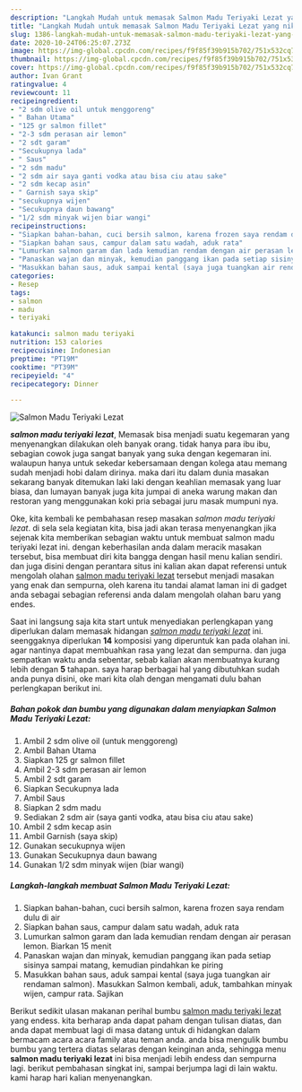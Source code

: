 ```yaml
---
description: "Langkah Mudah untuk memasak Salmon Madu Teriyaki Lezat yang nikmat"
title: "Langkah Mudah untuk memasak Salmon Madu Teriyaki Lezat yang nikmat"
slug: 1386-langkah-mudah-untuk-memasak-salmon-madu-teriyaki-lezat-yang-nikmat
date: 2020-10-24T06:25:07.273Z
image: https://img-global.cpcdn.com/recipes/f9f85f39b915b702/751x532cq70/salmon-madu-teriyaki-lezat-foto-resep-utama.jpg
thumbnail: https://img-global.cpcdn.com/recipes/f9f85f39b915b702/751x532cq70/salmon-madu-teriyaki-lezat-foto-resep-utama.jpg
cover: https://img-global.cpcdn.com/recipes/f9f85f39b915b702/751x532cq70/salmon-madu-teriyaki-lezat-foto-resep-utama.jpg
author: Ivan Grant
ratingvalue: 4
reviewcount: 11
recipeingredient:
- "2 sdm olive oil untuk menggoreng"
- " Bahan Utama"
- "125 gr salmon fillet"
- "2-3 sdm perasan air lemon"
- "2 sdt garam"
- "Secukupnya lada"
- " Saus"
- "2 sdm madu"
- "2 sdm air saya ganti vodka atau bisa ciu atau sake"
- "2 sdm kecap asin"
- " Garnish saya skip"
- "secukupnya wijen"
- "Secukupnya daun bawang"
- "1/2 sdm minyak wijen biar wangi"
recipeinstructions:
- "Siapkan bahan-bahan, cuci bersih salmon, karena frozen saya rendam dulu di air"
- "Siapkan bahan saus, campur dalam satu wadah, aduk rata"
- "Lumurkan salmon garam dan lada kemudian rendam dengan air perasan lemon. Biarkan 15 menit"
- "Panaskan wajan dan minyak, kemudian panggang ikan pada setiap sisinya sampai matang, kemudian pindahkan ke piring"
- "Masukkan bahan saus, aduk sampai kental (saya juga tuangkan air rendaman salmon). Masukkan Salmon kembali, aduk, tambahkan minyak wijen, campur rata. Sajikan"
categories:
- Resep
tags:
- salmon
- madu
- teriyaki

katakunci: salmon madu teriyaki 
nutrition: 153 calories
recipecuisine: Indonesian
preptime: "PT19M"
cooktime: "PT39M"
recipeyield: "4"
recipecategory: Dinner

---
```



![Salmon Madu Teriyaki Lezat](https://img-global.cpcdn.com/recipes/f9f85f39b915b702/751x532cq70/salmon-madu-teriyaki-lezat-foto-resep-utama.jpg)

<b><i>salmon madu teriyaki lezat</i></b>, Memasak bisa menjadi suatu kegemaran yang menyenangkan dilakukan oleh banyak orang. tidak hanya para ibu ibu, sebagian cowok juga sangat banyak yang suka dengan kegemaran ini. walaupun hanya untuk sekedar kebersamaan dengan kolega atau memang sudah menjadi hobi dalam dirinya. maka dari itu dalam dunia masakan sekarang banyak ditemukan laki laki dengan keahlian memasak yang luar biasa, dan lumayan banyak juga kita jumpai di aneka warung makan dan restoran yang menggunakan koki pria sebagai juru masak mumpuni nya.

Oke, kita kembali ke pembahasan resep masakan <i>salmon madu teriyaki lezat</i>. di sela sela kegiatan kita, bisa jadi akan terasa menyenangkan jika sejenak kita memberikan sebagian waktu untuk membuat salmon madu teriyaki lezat ini. dengan keberhasilan anda dalam meracik masakan tersebut, bisa membuat diri kita bangga dengan hasil menu kalian sendiri. dan juga disini dengan perantara situs ini kalian akan dapat referensi untuk mengolah olahan <u>salmon madu teriyaki lezat</u> tersebut menjadi masakan yang enak dan sempurna, oleh karena itu tandai alamat laman ini di gadget anda sebagai sebagian referensi anda dalam mengolah olahan baru yang endes.




Saat ini langsung saja kita start untuk menyediakan perlengkapan yang diperlukan dalam memasak hidangan <u><i>salmon madu teriyaki lezat</i></u> ini. seenggaknya diperlukan <b>14</b> komposisi yang diperuntuk kan pada olahan ini. agar nantinya dapat membuahkan rasa yang lezat dan sempurna. dan juga sempatkan waktu anda sebentar, sebab kalian akan membuatnya kurang lebih dengan <b>5</b> tahapan. saya harap berbagai hal yang dibutuhkan sudah anda punya disini, oke mari kita olah dengan mengamati dulu bahan perlengkapan berikut ini.

<!--inarticleads1-->

##### Bahan pokok dan bumbu yang digunakan dalam menyiapkan Salmon Madu Teriyaki Lezat:

1. Ambil 2 sdm olive oil (untuk menggoreng)
1. Ambil  Bahan Utama
1. Siapkan 125 gr salmon fillet
1. Ambil 2-3 sdm perasan air lemon
1. Ambil 2 sdt garam
1. Siapkan Secukupnya lada
1. Ambil  Saus
1. Siapkan 2 sdm madu
1. Sediakan 2 sdm air (saya ganti vodka, atau bisa ciu atau sake)
1. Ambil 2 sdm kecap asin
1. Ambil  Garnish (saya skip)
1. Gunakan secukupnya wijen
1. Gunakan Secukupnya daun bawang
1. Gunakan 1/2 sdm minyak wijen (biar wangi)




<!--inarticleads2-->

##### Langkah-langkah membuat Salmon Madu Teriyaki Lezat:

1. Siapkan bahan-bahan, cuci bersih salmon, karena frozen saya rendam dulu di air
1. Siapkan bahan saus, campur dalam satu wadah, aduk rata
1. Lumurkan salmon garam dan lada kemudian rendam dengan air perasan lemon. Biarkan 15 menit
1. Panaskan wajan dan minyak, kemudian panggang ikan pada setiap sisinya sampai matang, kemudian pindahkan ke piring
1. Masukkan bahan saus, aduk sampai kental (saya juga tuangkan air rendaman salmon). Masukkan Salmon kembali, aduk, tambahkan minyak wijen, campur rata. Sajikan




Berikut sedikit ulasan makanan perihal bumbu <u>salmon madu teriyaki lezat</u> yang endess. kita berharap anda dapat paham dengan tulisan diatas, dan anda dapat membuat lagi di masa datang untuk di hidangkan dalam bermacam acara acara family atau teman anda. anda bisa mengulik bumbu bumbu yang tertera diatas selaras dengan keinginan anda, sehingga menu <b>salmon madu teriyaki lezat</b> ini bisa menjadi lebih endess dan sempurna lagi. berikut pembahasan singkat ini, sampai berjumpa lagi di lain waktu. kami harap hari kalian menyenangkan.
